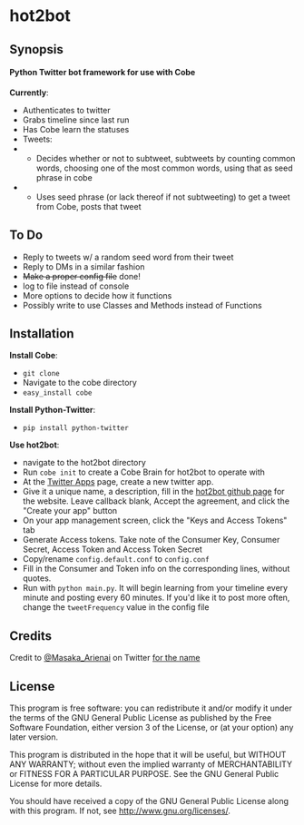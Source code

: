 # hot2bot

## Synopsis

#### Python Twitter bot framework for use with Cobe

**Currently**:

* Authenticates to twitter
* Grabs timeline since last run
* Has Cobe learn the statuses
* Tweets:
* * Decides whether or not to subtweet, subtweets by counting common words, choosing one of the most common words, using that as seed phrase in cobe
* * Uses seed phrase (or lack thereof if not subtweeting) to get a tweet from Cobe, posts that tweet

## To Do

* Reply to tweets w/ a random seed word from their tweet
* Reply to DMs in a similar fashion
* ~~Make a proper config file~~ done!
* log to file instead of console
* More options to decide how it functions
* Possibly write to use Classes and Methods instead of Functions




## Installation

**Install Cobe**:
* `git clone`
* Navigate to the cobe directory
* `easy_install cobe`

**Install Python-Twitter**:
* `pip install python-twitter`

**Use hot2bot**:
* navigate to the hot2bot directory
* Run `cobe init` to create a Cobe Brain for hot2bot to operate with
* At the [Twitter Apps](https://apps.twitter.com/) page, create a new twitter app.
* Give it a unique name, a description, fill in the [hot2bot github page](https://github.com/acostoss/hot2bot) for the website. Leave callback blank, Accept the agreement, and click the "Create your app" button
* On your app  management screen, click the "Keys and Access Tokens" tab
* Generate Access tokens. Take note of the Consumer Key, Consumer Secret, Access Token and Access Token Secret
* Copy/rename `config.default.conf` to `config.conf`
* Fill in the Consumer and Token info on the corresponding lines, without quotes.
* Run with `python main.py`. It will begin learning from your timeline every minute and posting every 60 minutes. If you'd like it to post more often, change the `tweetFrequency` value in the config file

## Credits
Credit to [@Masaka_Arienai](https://twitter.com/Masaka_Arienai) on Twitter [for the name](https://twitter.com/Masaka_Arienai/status/782644624288575492)

## License

This program is free software: you can redistribute it and/or modify it under the terms of the GNU General Public License as published by the Free Software Foundation, either version 3 of the License, or (at your option) any later version.

This program is distributed in the hope that it will be useful, but WITHOUT ANY WARRANTY; without even the implied warranty of
MERCHANTABILITY or FITNESS FOR A PARTICULAR PURPOSE.  See the GNU General Public License for more details.

You should have received a copy of the GNU General Public License along with this program.  If not, see <http://www.gnu.org/licenses/>.
